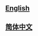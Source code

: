 ## <a href='https://mmselfsup.readthedocs.io/en/latest/'>English</a>

## <a href='https://mmselfsup.readthedocs.io/zh_CN/latest/'>简体中文</a>
